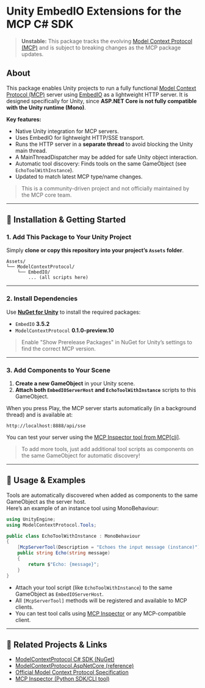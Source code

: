 # Unity EmbedIO Extensions for the MCP C# SDK

> **Unstable:** This package tracks the evolving [Model Context Protocol (MCP)](https://modelcontextprotocol.io/) and is subject to breaking changes as the MCP package updates.

## About

This package enables Unity projects to run a fully functional [Model Context Protocol (MCP)](https://modelcontextprotocol.io/) server using [EmbedIO](https://github.com/unosquare/embedio) as a lightweight HTTP server. It is designed specifically for Unity, since **ASP.NET Core is not fully compatible with the Unity runtime (Mono)**.

**Key features:**
- Native Unity integration for MCP servers.
- Uses EmbedIO for lightweight HTTP/SSE transport.
- Runs the HTTP server in a **separate thread** to avoid blocking the Unity main thread.
- A MainThreadDispatcher may be added for safe Unity object interaction.
- Automatic tool discovery: Finds tools on the same GameObject (see `EchoToolWithInstance`).
- Updated to match latest MCP type/name changes.

> This is a community-driven project and not officially maintained by the MCP core team.

---

## 🚀 Installation & Getting Started

### 1. Add This Package to Your Unity Project

Simply **clone or copy this repository into your project’s `Assets` folder**.

```
Assets/
└── ModelContextProtocol/
    └── EmbedIO/
        ... (all scripts here)
```

---

### 2. Install Dependencies

Use **[NuGet for Unity](https://github.com/GlitchEnzo/NuGetForUnity?tab=readme-ov-file#how-do-i-install-nugetforunity)** to install the required packages:

- `EmbedIO` **3.5.2**
- `ModelContextProtocol` **0.1.0-preview.10**

> Enable "Show Prerelease Packages" in NuGet for Unity’s settings to find the correct MCP version.

---

### 3. Add Components to Your Scene

1. **Create a new GameObject** in your Unity scene.
2. **Attach both `EmbedIOServerHost` and `EchoToolWithInstance`** scripts to this GameObject.

When you press Play, the MCP server starts automatically (in a background thread) and is available at:

```
http://localhost:8888/api/sse
```

You can test your server using the [MCP Inspector tool from MCP[cli]](https://github.com/modelcontextprotocol/python-sdk/tree/main).

> To add more tools, just add additional tool scripts as components on the same GameObject for automatic discovery!

---

## 🧩 Usage & Examples

Tools are automatically discovered when added as components to the same GameObject as the server host.  
Here’s an example of an instance tool using MonoBehaviour:

```csharp
using UnityEngine;
using ModelContextProtocol.Tools;

public class EchoToolWithInstance : MonoBehaviour
{
    [McpServerTool(Description = "Echoes the input message (instance)")]
    public string Echo(string message)
    {
        return $"Echo: {message}";
    }
}
```

- Attach your tool script (like `EchoToolWithInstance`) to the same GameObject as `EmbedIOServerHost`.
- All `[McpServerTool]` methods will be registered and available to MCP clients.
- You can test tool calls using [MCP Inspector](https://github.com/modelcontextprotocol/python-sdk/tree/main) or any MCP-compatible client.

---

## 🔗 Related Projects & Links

- [ModelContextProtocol C# SDK (NuGet)](https://www.nuget.org/packages/ModelContextProtocol)
- [ModelContextProtocol.AspNetCore (reference)](https://github.com/modelcontextprotocol/csharp-sdk/tree/main/src/ModelContextProtocol.AspNetCore)
- [Official Model Context Protocol Specification](https://spec.modelcontextprotocol.io/)
- [MCP Inspector (Python SDK/CLI tool)](https://github.com/modelcontextprotocol/python-sdk/tree/main)
